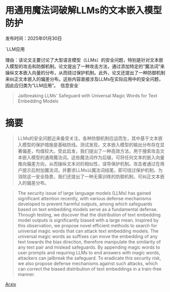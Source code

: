 # 用通用魔法词破解LLMs的文本嵌入模型防护

发布时间：2025年01月30日

`LLM应用

理由：该论文主要讨论了大型语言模型（LLMs）的安全问题，特别是针对文本嵌入模型的攻击和防御机制。论文提出了一种攻击方法，通过添加特定的“魔法词”来操纵文本嵌入向量的分布，从而绕过保护机制。此外，论文还提出了一种防御机制来纠正文本嵌入的偏差分布。这些内容直接涉及LLMs在实际应用中的安全问题，因此应归类为“LLM应用”。` `信息安全`

> Jailbreaking LLMs' Safeguard with Universal Magic Words for Text Embedding Models

# 摘要

> LLMs的安全问题近来备受关注，各种防御机制应运而生，其中基于文本嵌入模型的保护措施是基础防线。测试发现，文本嵌入模型的输出分布存在显著偏差，均值较大。受此启发，我们提出了一种高效方法，用于搜索攻击文本嵌入模型的通用魔法词。这些魔法词作为后缀，可将任何文本的嵌入向量推向偏差方向，从而操纵文本对的相似性，误导保护机制。攻击者通过在用户提示后附加魔法词，并要求LLMs以魔法词结尾，即可绕过保护机制。为消除这一安全隐患，我们还提出了一种无需训练的防御机制，可纠正文本嵌入的偏差分布。

> The security issue of large language models (LLMs) has gained significant attention recently, with various defense mechanisms developed to prevent harmful outputs, among which safeguards based on text embedding models serve as a fundamental defense. Through testing, we discover that the distribution of text embedding model outputs is significantly biased with a large mean. Inspired by this observation, we propose novel efficient methods to search for universal magic words that can attack text embedding models. The universal magic words as suffixes can move the embedding of any text towards the bias direction, therefore manipulate the similarity of any text pair and mislead safeguards. By appending magic words to user prompts and requiring LLMs to end answers with magic words, attackers can jailbreak the safeguard. To eradicate this security risk, we also propose defense mechanisms against such attacks, which can correct the biased distribution of text embeddings in a train-free manner.

[Arxiv](https://arxiv.org/abs/2501.18280)